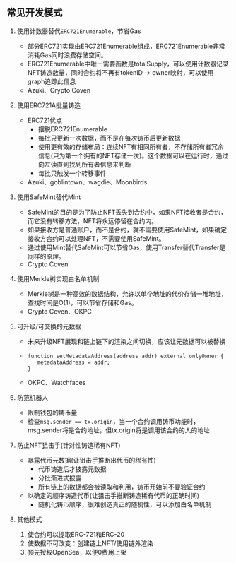 ## 常见开发模式

1. 使用计数器替代`ERC721Enumerable`，节省Gas

   - 部分ERC721实现由ERC721Enumerable组成，ERC721Enumerable非常消耗Gas同时浪费存储空间。
   - ERC721Enumerable中唯一需要函数是totalSupply，可以使用计数器记录NFT铸造数量，同时合约将不再有tokenID -> owner映射，可以使用graph追踪此信息
   - Azuki、Crypto Coven

2. 使用ERC721A批量铸造

   - ERC721优点
     - 摆脱ERC721Enumerable
     - 每批只更新一次数据，而不是在每次铸币后更新数据
     - 使用更有效的存储布局：连续NFT有相同所有者，不存储所有者冗余信息(只为第一个拥有的NFT存储一次)。这个数据可以在运行时，通过向左读直到找到所有者信息来判断
     - 每批只触发一个转移事件
   - Azuki、goblintown、wagdie、Moonbirds

3. 使用SafeMint替代Mint

   - SafeMint的目的是为了防止NFT丢失到合约中，如果NFT接收者是合约，而它没有转移方法，NFT将永远停留在合约内。
   - 如果接收方是普通账户，而不是合约，就不需要使用SafeMint，如果确定接收方合约可以处理NFT，不需要使用SafeMint。
   - 通过使用Mint替代SafeMint可以节省Gas，使用Transfer替代Transfer是同样的原理。
   - Crypto Coven

4. 使用Merkle树实现白名单机制

   - Merkle树是一种高效的数据结构，允许以单个地址的代价存储一堆地址，查找时间是O(1)，可以节省存储和Gas。
   - Crypto Coven、OKPC

5. 可升级/可交换的元数据

   - 未来升级NFT展现和链上链下的渲染之间切换，应该让元数据可以被替换

   - ```solidity
     function setMetadataAddress(address addr) external onlyOwner {
     	metadataAddress = addr;
     }
     ```

   - OKPC、Watchfaces

6. 防范机器人

   - 限制钱包的铸币量
   - 检查`msg.sender == tx.origin`，当一个合约调用铸币功能时，msg.sender将是合约地址，但tx.origin将是调用该合约的人的地址

7. 防止NFT狙击手(针对性铸造稀有NFT)

   - 暴露代币元数据(让狙击手推断出代币的稀有性)
     - 代币铸造后才披露元数据
     - 分批渐进式披露
     - 所有链上的数据都会被读取和利用，铸币开始前不要验证合约
   - 以确定的顺序铸造代币(让狙击手推断铸造稀有代币的正确时间)
     - 随机化铸币顺序，很难创造真正的随机性，可以添加白名单机制

8. 其他模式

   1. 使合约可以提取ERC-721和ERC-20
   2. 使数据不可改变：创建链上NFT/使用链外渲染
   3. 预先授权OpenSea，以便0费用上架